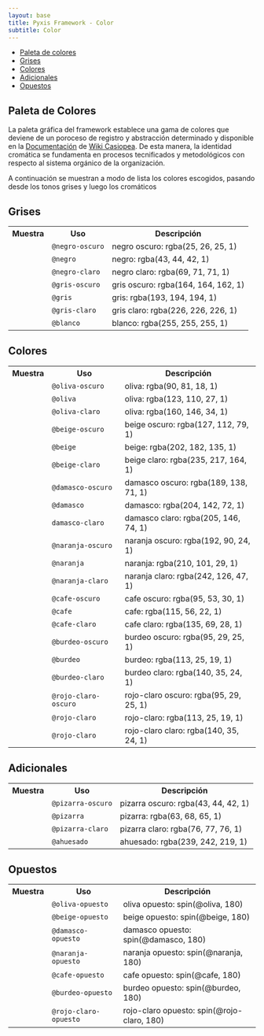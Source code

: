 ```yaml
---
layout: base
title: Pyxis Framework - Color
subtitle: Color
---
```


<div class='col-lg-3 col-md-3 oculto-sm oculto-xs'>
<a name='ancla' id='a'></a>
<div class='menu-affix alto-affix'>
<div data-spy="affix" data-offset-top="220">
    <ul>
        <li><a class='xs gris-oscuro gruesa' href='#titulo-uno'>Paleta de colores</a></li>
        <li><a class='xs gris-oscuro gruesa' href='#titulo-dos'>Grises</a></li>
        <li><a class='xs gris-oscuro gruesa' href='#titulo-tres'>Colores</a></li>
        <li><a class='xs gris-oscuro gruesa' href='#titulo-cuatro'>Adicionales</a></li>
        <li><a class='xs gris-oscuro gruesa' href='#titulo-cinco'>Opuestos</a></li>
    </ul>
</div>
</div>
</div>

<div class='col-lg-9 col-md-9 col-sm-12 col-xs-12'>

<h2 class="rojo-claro">Paleta de Colores</h2><a name="titulo-uno"></a>

<!-- descripción -->

<p>La paleta gráfica del framework establece una gama de colores que deviene de un poroceso de registro y abstracción determinado y disponible en la <a href="http://wiki.ead.pucv.cl/index.php/Pyxis_framework:_Experiencia_gr%C3%A1fica_de_una_organizaci%C3%B3n#Paleta_de_colores">Documentación</a> de <a href='http://wiki.ead.pucv.cl/index.php/Casiopea'>Wiki Casiopea</a>. De esta manera, la identidad cromática se fundamenta en procesos tecnificados y metodológicos con respecto al sistema orgánico de la organización.</p>

<p> A continuación se muestran a modo de lista los colores escogidos, pasando desde los tonos grises y luego los cromáticos</p>

<!-- colores nuevos -->

<h2 class='rojo-claro'>Grises</h2><a name="titulo-dos"></a>

<table class='w100 centrado-vertical'>
<tr>
    <th class='w20'>Muestra</th>
    <th class='w30'>Uso</th>
    <th class='w50'>Descripción</th>
</tr>
<tr>
    <td><div class='caja fondo-negro-oscuro'></div></td>
    <td><code>@negro-oscuro</code></td>
    <td>negro oscuro: rgba(25, 26, 25, 1)</td>
</tr>
<tr>
    <td><div class='caja fondo-negro'></div></td>
    <td><code>@negro</code></td>
    <td>negro: rgba(43, 44, 42, 1) </td>
</tr>
<tr>
    <td><div class='caja fondo-negro-claro'></div></td>
    <td><code>@negro-claro</code></td>
    <td>negro claro: rgba(69, 71, 71, 1)</td>
</tr>
<tr>
    <td><div class='caja fondo-gris-oscuro'></div></td>
    <td><code>@gris-oscuro</code></td>
    <td>gris oscuro: rgba(164, 164, 162, 1)</td>
</tr>
<tr>
    <td><div class='caja fondo-gris'></div></td>
    <td><code>@gris</code></td>
    <td>gris: rgba(193, 194, 194, 1)</td>
</tr>
<tr>
    <td><div class='caja fondo-gris-claro'></div></td>
    <td><code>@gris-claro</code></td>
    <td>gris claro: rgba(226, 226, 226, 1)</td>
</tr>
<tr>
    <td><div class='caja fondo-blanco sombra'></div></td>
    <td><code>@blanco</code></td>
    <td>blanco: rgba(255, 255, 255, 1)</td>
</tr>
</table>

<h2 class='rojo-claro'>Colores</h2><a name="titulo-tres"></a>

<table class='w100'>
<tr>
    <th class='w20'>Muestra</th>
    <th class='w30'>Uso</th>
    <th class='w50'>Descripción</th>
</tr>
<tr>
    <td><div class='caja fondo-oliva-oscuro'></div></td>
    <td><code>@oliva-oscuro</code></td>
    <td>oliva: rgba(90, 81, 18, 1)</td>
</tr>
<tr>
    <td><div class='caja fondo-oliva'></div></td>
    <td><code>@oliva</code></td>
    <td>oliva: rgba(123, 110, 27, 1)</td>
</tr>
<tr>
    <td><div class='caja fondo-oliva-claro'></div></td>
    <td><code>@oliva-claro</code></td>
    <td>oliva: rgba(160, 146, 34, 1)</td>
</tr>
<tr>
    <td><div class='caja fondo-beige-oscuro'></div></td>
    <td><code>@beige-oscuro</code></td>
    <td>beige oscuro: rgba(127, 112, 79, 1)</td>
</tr>
<tr>
    <td><div class='caja fondo-beige'></div></td>
    <td><code>@beige</code></td>
    <td>beige: rgba(202, 182, 135, 1)</td>
</tr>
<tr>
    <td><div class='caja fondo-beige-claro'></div></td>
    <td><code>@beige-claro</code></td>
    <td>beige claro: rgba(235, 217, 164, 1)</td>
</tr>
<tr>
    <td><div class='caja fondo-damasco-oscuro'></div></td>
    <td><code>@damasco-oscuro</code></td>
    <td>damasco oscuro: rgba(189, 138, 71, 1)</td>
</tr>
<tr>
    <td><div class='caja fondo-damasco'></div></td>
    <td><code>@damasco</code></td>
    <td>damasco: rgba(204, 142, 72, 1)</td>
</tr>
<tr>
    <td><div class='caja fondo-damasco-claro'></div></td>
    <td><code>damasco-claro</code></td>
    <td>damasco claro: rgba(205, 146, 74, 1)</td>
</tr>
<tr>
    <td><div class='caja fondo-naranja-oscuro'></div></td>
    <td><code>@naranja-oscuro</code></td>
    <td>naranja oscuro: rgba(192, 90, 24, 1)</td>
</tr>
<tr>
    <td><div class='caja fondo-naranja'></div></td>
    <td><code>@naranja</code></td>
    <td>naranja: rgba(210, 101, 29, 1)</td>
</tr>
<tr>
    <td><div class='caja fondo-naranja-claro'></div></td>
    <td><code>@naranja-claro</code></td>
    <td>naranja claro: rgba(242, 126, 47, 1)</td>
</tr>
<tr>
    <td><div class='caja fondo-cafe-oscuro'></div></td>
    <td><code>@cafe-oscuro</code></td>
    <td>cafe oscuro: rgba(95, 53, 30, 1)</td>
</tr>
<tr>
    <td><div class='caja fondo-cafe'></div></td>
    <td><code>@cafe</code></td>
    <td>cafe: rgba(115, 56, 22, 1)</td>
</tr>
<tr>
    <td><div class='caja fondo-cafe-claro'></div></td>
    <td><code>@cafe-claro</code></td>
    <td>cafe claro: rgba(135, 69, 28, 1)</td>
</tr>
<tr>
    <td><div class='caja fondo-burdeo-oscuro'></div></td>
    <td><code>@burdeo-oscuro</code></td>
    <td>burdeo oscuro: rgba(95, 29, 25, 1)</td>
</tr>
<tr>
    <td><div class='caja fondo-burdeo'></div></td>
    <td><code>@burdeo</code></td>
    <td>burdeo: rgba(113, 25, 19, 1)</td>
</tr>
<tr>
    <td><div class='caja fondo-burdeo-claro'></div></td>
    <td><code>@burdeo-claro</code></td>
    <td>burdeo claro: rgba(140, 35, 24, 1)</td>
</tr>
<tr>
    <td><div class='caja fondo-rojo-claro-oscuro'></div></td>
    <td><code>@rojo-claro-oscuro</code></td>
    <td>rojo-claro oscuro: rgba(95, 29, 25, 1)</td>
</tr>
<tr>
    <td><div class='caja fondo-rojo-claro'></div></td>
    <td><code>@rojo-claro</code></td>
    <td>rojo-claro: rgba(113, 25, 19, 1)</td>
</tr>
<tr>
    <td><div class='caja fondo-rojo-claro'></div></td>
    <td><code>@rojo-claro</code></td>
    <td>rojo-claro claro: rgba(140, 35, 24, 1)</td>
</tr>

</table>

<h2 class='rojo-claro'>Adicionales</h2><a name="titulo-cuatro"></a>


<table class='w100 centrado-vertical'>
<tr>
    <th class='w20'>Muestra</th>
    <th class='w30'>Uso</th>
    <th class='w50'>Descripción</th>
</tr>
<tr>
    <td><div class='caja fondo-pizarra-oscuro'></div></td>
    <td><code>@pizarra-oscuro</code></td>
    <td>pizarra oscuro: rgba(43, 44, 42, 1)</td>
</tr>
<tr>
    <td><div class='caja fondo-pizarra'></div></td>
    <td><code>@pizarra</code></td>
    <td>pizarra: rgba(63, 68, 65, 1) </td>
</tr>
<tr>
    <td><div class='caja fondo-pizarra-claro'></div></td>
    <td><code>@pizarra-claro</code></td>
    <td>pizarra claro: rgba(76, 77, 76, 1)</td>
</tr>
<tr>
    <td><div class='caja fondo-ahuesado'></div></td>
    <td><code>@ahuesado</code></td>
    <td>ahuesado: rgba(239, 242, 219, 1)</td>
</tr>
</table>

<h2 class='rojo-claro'>Opuestos</h2><a name="titulo-cinco"></a>

<table class='w100 centrado-vertical'>
<tr>
    <th class='w20'>Muestra</th>
    <th class='w30'>Uso</th>
    <th class='w50'>Descripción</th>
</tr>
<tr>
    <td><div class='caja fondo-oliva-opuesto'></div></td>
    <td><code>@oliva-opuesto</code></td>
    <td>oliva opuesto: spin(@oliva, 180)</td>
</tr>
<tr>
    <td><div class='caja fondo-beige-opuesto'></div></td>
    <td><code>@beige-opuesto</code></td>
    <td>beige opuesto: spin(@beige, 180)</td>
</tr>
<tr>
    <td><div class='caja fondo-damasco-opuesto'></div></td>
    <td><code>@damasco-opuesto</code></td>
    <td>damasco opuesto: spin(@damasco, 180)</td>
</tr>
<tr>
    <td><div class='caja fondo-naranja-opuesto'></div></td>
    <td><code>@naranja-opuesto</code></td>
    <td>naranja opuesto: spin(@naranja, 180)</td>
</tr>
<tr>
    <td><div class='caja fondo-cafe-opuesto'></div></td>
    <td><code>@cafe-opuesto</code></td>
    <td>cafe opuesto: spin(@cafe, 180)</td>
</tr>
<tr>
    <td><div class='caja fondo-burdeo-opuesto'></div></td>
    <td><code>@burdeo-opuesto</code></td>
    <td>burdeo opuesto: spin(@burdeo, 180)</td>
</tr>
<tr>
    <td><div class='caja fondo-rojo-claro-opuesto'></div></td>
    <td><code>@rojo-claro-opuesto</code></td>
    <td>rojo-claro opuesto: spin(@rojo-claro, 180)</td>
</tr>
</table>


<!-- fin colores nuevos -->

</div><!-- fin de pag -->